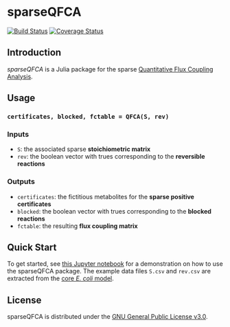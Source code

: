 # sparseQFCA
[![Build Status](https://travis-ci.com/mtefagh/sparseQFCA.svg?branch=master)](https://travis-ci.com/mtefagh/sparseQFCA)
[![Coverage Status](https://coveralls.io/repos/github/mtefagh/sparseQFCA/badge.svg?branch=master)](https://coveralls.io/github/mtefagh/sparseQFCA?branch=master)
## Introduction
*sparseQFCA* is a Julia package for the sparse [Quantitative Flux Coupling Analysis](https://mtefagh.github.io/qfca/).

## Usage
### `certificates, blocked, fctable = QFCA(S, rev)`

### Inputs
* `S`: the associated sparse **stoichiometric matrix**
* `rev`: the boolean vector with trues corresponding to the **reversible reactions**

### Outputs
* `certificates`: the fictitious metabolites for the **sparse positive certificates**
* `blocked`: the boolean vector with trues corresponding to the **blocked reactions**
* `fctable`: the resulting **flux coupling matrix**

## Quick Start
To get started, see [this Jupyter notebook](https://nbviewer.jupyter.org/github/mtefagh/sparseQFCA/blob/master/example/sparseQFCA.ipynb) for a demonstration on how to use the sparseQFCA package.
The example data files `S.csv` and `rev.csv` are extracted from the [core *E. coli* model](http://systemsbiology.ucsd.edu/Downloads/EcoliCore).

## License
sparseQFCA is distributed under the [GNU General Public License v3.0](http://www.gnu.org/copyleft/gpl.html).
